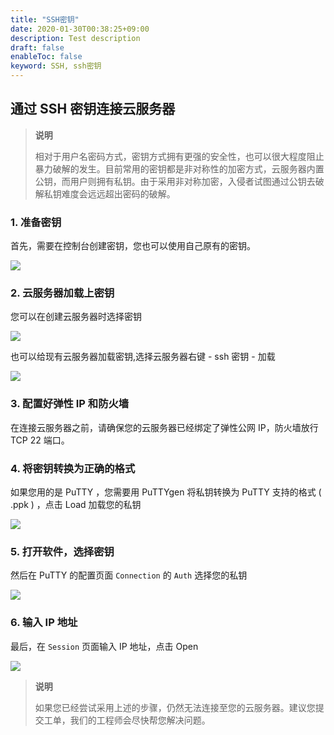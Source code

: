 ```yaml
---
title: "SSH密钥"
date: 2020-01-30T00:38:25+09:00
description: Test description
draft: false
enableToc: false
keyword: SSH, ssh密钥
---
```



## 通过 SSH 密钥连接云服务器
>**说明**
>
>相对于用户名密码方式，密钥方式拥有更强的安全性，也可以很大程度阻止暴力破解的发生。目前常用的密钥都是非对称性的加密方式，云服务器内置公钥，而用户则拥有私钥。由于采用非对称加密，入侵者试图通过公钥去破解私钥难度会远远超出密码的破解。

### 1. 准备密钥

首先，需要在控制台创建密钥，您也可以使用自己原有的密钥。

![](/compute/ssh/manual/_images/creat-sshkey.png)

### 2. 云服务器加载上密钥

您可以在创建云服务器时选择密钥

![](../_images/creat-instance-key.png)

也可以给现有云服务器加载密钥,选择云服务器右键 - ssh 密钥 - 加载

![](/compute/ssh/manual/_images/add-instance-key.png)

### 3. 配置好弹性 IP 和防火墙

在连接云服务器之前，请确保您的云服务器已经绑定了弹性公网 IP，防火墙放行 TCP 22 端口。

### 4. 将密钥转换为正确的格式

如果您用的是 PuTTY ，您需要用 PuTTYgen 将私钥转换为 PuTTY 支持的格式 ( .ppk ) ，点击 Load 加载您的私钥

![](/compute/ssh/manual/_images/putty-key-transmit.png)

### 5. 打开软件，选择密钥

然后在 PuTTY 的配置页面 `Connection` 的 `Auth` 选择您的私钥

![](/compute/ssh/manual/_images/putty-ssh.png)

### 6. 输入 IP 地址

最后，在 `Session` 页面输入 IP 地址，点击 Open

![](/compute/ssh/manual/_images/putty-session.png)



>**说明**
>
>如果您已经尝试采用上述的步骤，仍然无法连接至您的云服务器。建议您提交工单，我们的工程师会尽快帮您解决问题。